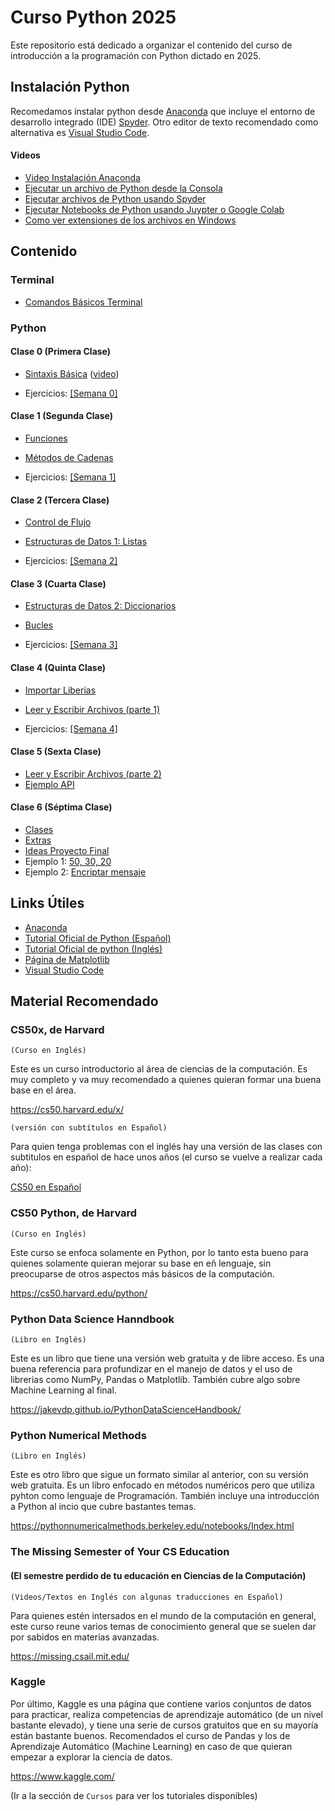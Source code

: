 # Curso Python 2025

Este repositorio está dedicado a organizar el contenido del curso de introducción a la programación con Python dictado en 2025.

## Instalación Python

Recomedamos instalar python desde [Anaconda](https://www.anaconda.com/download/success) que incluye el entorno de desarrollo integrado (IDE) [Spyder](https://www.spyder-ide.org/). Otro editor de texto recomendado como alternativa es [Visual Studio Code](https://code.visualstudio.com/).

#### Videos

* [Video Instalación Anaconda](https://youtu.be/BE-vKz91Rlw)
* [Ejecutar un archivo de Python desde la Consola](https://youtu.be/1OkD9MuMHiE)
* [Ejecutar archivos de Python usando Spyder](https://youtu.be/D2L2ZFH8aEg)
* [Ejecutar Notebooks de Python usando Juypter o Google Colab](https://youtu.be/ahwhbkBFa10)
* [Como ver extensiones de los archivos en Windows](https://youtu.be/BRdw6X8Yc_w)

## Contenido

### Terminal

* [Comandos Básicos Terminal](markdown/00-terminal.md)

### Python

#### Clase 0 (Primera Clase)
* [Sintaxis Básica](notebooks/00-sintaxis-basica-y-variables.ipynb) ([video](https://youtu.be/G450ny0b8SQ))

* Ejercicios: [[Semana 0]](ejercicios/semana-00/ejercicios-semana-00.ipynb)

#### Clase 1 (Segunda Clase)
* [Funciones](notebooks/01-funciones.ipynb) 
* [Métodos de Cadenas](notebooks/02-metodos-de-cadenas.ipynb) 

* Ejercicios: [[Semana 1]](ejercicios/semana-01/ejercicios-semana-01.ipynb)

#### Clase 2 (Tercera Clase)
* [Control de Flujo](notebooks/03-control-de-flujo.ipynb) 
* [Estructuras de Datos 1: Listas](notebooks/04-estructuras-de-datos-1.ipynb) 

* Ejercicios: [[Semana 2]](ejercicios/semana-02/ejercicios-semana-02.ipynb)


#### Clase 3 (Cuarta Clase)
* [Estructuras de Datos 2: Diccionarios](notebooks/05-estructuras-de-datos-2.ipynb) 
* [Bucles](notebooks/06-bucles.ipynb) 

* Ejercicios: [[Semana 3]](ejercicios/semana-03/ejercicios-semana-03.ipynb)

#### Clase 4 (Quinta Clase)
* [Importar Liberias](notebooks/07-importar-librerias.ipynb) 
* [Leer y Escribir Archivos (parte 1)](notebooks/08-leer-y-escribir-archivos.ipynb) 

* Ejercicios: [[Semana 4]](ejercicios/semana-04/ejercicios-semana-04.ipynb)

#### Clase 5 (Sexta Clase)
* [Leer y Escribir Archivos (parte 2)](notebooks/08-leer-y-escribir-archivos.ipynb) 
* [Ejemplo API](notebooks/ejemplo_API.ipynb)


#### Clase 6 (Séptima Clase)
* [Clases](notebooks/09-clases.ipynb) 
* [Extras](notebooks/10-extras.ipynb)
* [Ideas Proyecto Final](markdown/01-trabajo-final-ejemplos.md)
* Ejemplo 1: [50, 30, 20](ejemplos/50_30_20.py)
* Ejemplo 2: [Encriptar mensaje](ejemplos/encriptar_codigo.py)


## Links Útiles

* [Anaconda](https://www.anaconda.com/)
* [Tutorial Oficial de Python (Español)](https://python-docs-es.readthedocs.io/es/3.12/tutorial/index.html)
* [Tutorial Oficial de python (Inglés)](https://docs.python.org/3/tutorial/index.html)
* [Página de Matplotlib](https://matplotlib.org/)
* [Visual Studio Code](https://code.visualstudio.com/)
## Material Recomendado


### CS50x, de Harvard 

`(Curso en Inglés)`

Este es un curso introductorio al área de ciencias de la computación. Es muy completo y va muy recomendado a quienes quieran formar una buena base en el área. 

https://cs50.harvard.edu/x/

`(versión con subtítulos en Español)`

Para quien tenga problemas con el inglés hay una versión de las clases con subtitulos en español de hace unos años (el curso se vuelve a realizar cada año):


[CS50 en Español](https://youtube.com/playlist?list=PLhQjrBD2T382v3ivzfqV_XtNMhREadjAr&si=4brhHDacB0GJa8jt)

### CS50 Python, de Harvard
`(Curso en Inglés)`

Este curso se enfoca solamente en Python, por lo tanto esta bueno para quienes solamente quieran mejorar su base en eñ lenguaje, sin preocuparse de otros aspectos más básicos de la computación.

https://cs50.harvard.edu/python/

### Python Data Science Hanndbook
`(Libro en Inglés)`

Este es un libro que tiene una versión web gratuita y de libre acceso. Es una buena referencia para profundizar en el manejo de datos y el uso de librerias como NumPy, Pandas o Matplotlib. También cubre algo sobre Machine Learning al final.


https://jakevdp.github.io/PythonDataScienceHandbook/ 

### Python Numerical Methods
`(Libro en Inglés)`

Este es otro libro que sigue un formato similar al anterior, con su versión web gratuita. Es un libro enfocado en métodos numéricos pero que utiliza pyhton como lenguaje de Programación. También incluye una introducción a Python al incio que cubre bastantes temas.

https://pythonnumericalmethods.berkeley.edu/notebooks/Index.html 


### The Missing Semester of Your CS Education
#### (El semestre perdido de tu educación en Ciencias de la Computación)
`(Videos/Textos en Inglés con algunas traducciones en Español)`

Para quienes estén intersados en el mundo de la computación en general, este curso reune varios temas de conocimiento general que se suelen dar por sabidos en materias avanzadas. 

https://missing.csail.mit.edu/ 

### Kaggle

Por último, Kaggle es una página que contiene varios conjuntos de datos para practicar, realiza competencias de aprendizaje automático (de un nivel bastante elevado), y tiene una serie de cursos gratuitos que en su mayoría están bastante buenos. Recomendados el curso de Pandas y los de  Aprendizaje Automático (Machine Learning) en caso de que quieran empezar a explorar la ciencia de datos.

https://www.kaggle.com/ 

(Ir a la sección de `Cursos` para ver los tutoriales disponibles)